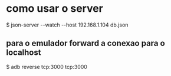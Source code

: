 # como usar o server

$  json-server --watch --host 192.168.1.104 db.json

## para o emulador forward a conexao para o localhost
$ adb reverse tcp:3000 tcp:3000

